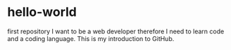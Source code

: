 # hello-world
first repository
I want to be a web developer therefore I need to learn code and a coding language.
This is my introduction to GitHub.
